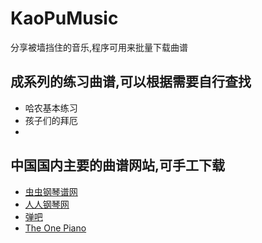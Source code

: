 # KaoPuMusic
分享被墙挡住的音乐,程序可用来批量下载曲谱
## 成系列的练习曲谱,可以根据需要自行查找
* 哈农基本练习
* 孩子们的拜厄
* 
## 中国国内主要的曲谱网站,可手工下载
* [虫虫钢琴谱网](http://www.gangqinpu.com/) 
* [人人钢琴网](https://www.everyonepiano.cn/home)
* [弹吧](http://www.tan8.com/)
* [The One Piano](http://edu.1tai.com/)

